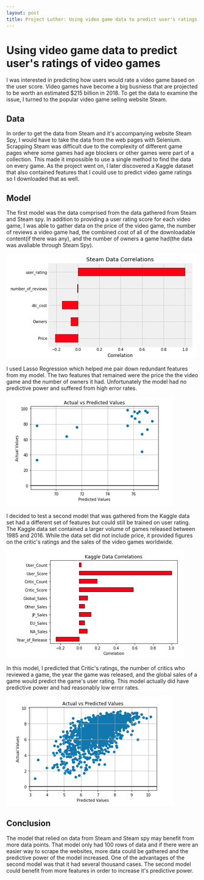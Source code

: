```yaml
---
layout: post
title: Project Luther: Using video game data to predict user's ratings of video games
---
```


# Using video game data to predict user's ratings of video games

I was interested in predicting how users would rate a video game based on the user score. Video games have become a big busniess that are projected to be worth an estimated $215 billion in 2018. To get the data to examine the issue, I turned to the popular video game selling website Steam.

## Data

In order to get the data from Steam and it's accompanying website Steam Spy, I would have to take the data from the web pages with Selenium. Scrapping Steam was difficult due to the complexity of different game pages where some games had age blockers or other games were part of a collection. This made it impossible to use a single method to find the data on every game. As the project went on, I later discovered a Kaggle dataset that also contained features that I could use to predict video game ratings so I downloaded that as well. 

## Model

The first model was the data comprised from the data gathered from Steam and Steam spy. In addition to providing a user rating score for each video game, I was able to gather data on the price of the video game, the number of reviews a video game had, the combined cost of all of the downloadable content(if there was any), and the number of owners a game had(the data was avaliable through Steam Spy).

![first_correlations](/images/jon_snow_corr.png "first_correlations")

I used Lasso Regression which helped me pair down redundant features from my model. The two features that remained were the price the the video game and the number of owners it had. Unfortunately the model had no predictive power and suffered from high error rates.

![first_model](/images/jon_snow_vs.png "first_model")

I decided to test a second model that was gathered from the Kaggle data set had a different set of features but could still be trained on user rating. The Kaggle data set contained a larger volume of games released between 1985 and 2016. While the data set did not include price, it provided figures on the critic's ratings and the sales of the video games worldwide. 

![second_correlations](/images/Tyrion_corr.png "second_correlations")

In this model, I predicted that Critic's ratings, the number of critics who reviewed a game, the year the game was released, and the global sales of a game would predict the game's user rating. This model actually did have predictive power and had reasonably low error rates. 

![second_model](/images/Tyrion_vs.png "second_model")

## Conclusion

The model that relied on data from Steam and Steam spy may benefit from more data points. That model only had 100 rows of data and if there were an easier way to scrape the websites, more data could be gathered and the predictive power of the model increased. One of the advantages of the second model was that it had several thousand cases. The second model could benefit from more features in order to increase it's predictive power. 